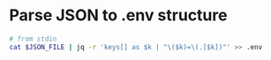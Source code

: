 # Parse JSON to .env structure
```bash
# from stdin
cat $JSON_FILE | jq -r 'keys[] as $k | "\($k)=\(.[$k])"' >> .env
```
